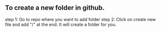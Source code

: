 ## To create a new folder in github. 
step 1: Go to repo where you want to add folder
step 2: Click on create new file and add "/" at the end. It will create a folder for you.

